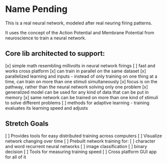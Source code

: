 # Name Pending

This is a real neural network, modeled after real neuring firing patterns.

It uses the concept of the Action Potential and Membrane Potential from neuroscience to
train a neural network.

## Core lib architected to support:

[x] simple math resembling millivolts in neural network firings
[ ] fast and works cross platform
[x] can train in parallel on the same dataset
[x] parallelized learning and inputs
    - instead of only training on one thing at a time, can train on more than one
    stimuli simultaneously
[x] focus is on the pathway, rather than the neural network solving only one problem
[x] generalized model can be used for any kind of data that can be put in memory
[x] same network can be trained on more than one kind of stimuli to solve different problems
[ ] methods for adaptive learning - training evaluates its learning speed and adjusts

## Stretch Goals

[ ] Provides tools for easy distributed training across computers
[ ] Visualize network changing over time
[ ] Prebuilt network training for:
    [ ] character and word recurrent neural networks
    [ ] image classification
    [ ] binary decision
[ ] Tools for measuring training speed
[ ] Cross platform GUI app for all of it
